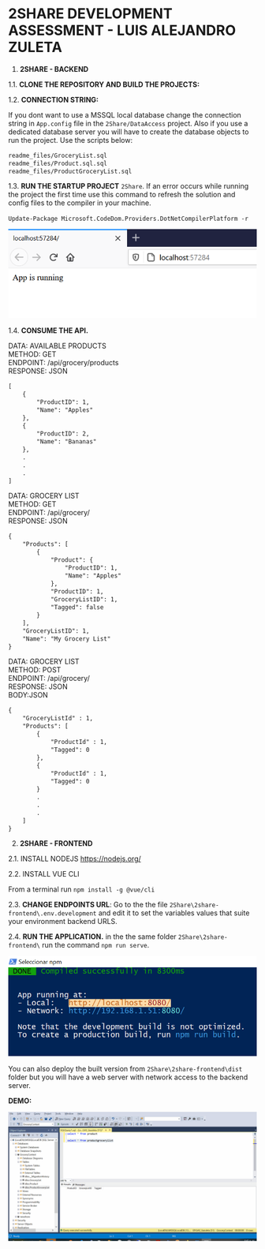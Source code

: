 # 2SHARE DEVELOPMENT ASSESSMENT - LUIS ALEJANDRO ZULETA

1. __2SHARE - BACKEND__

1.1. __CLONE THE REPOSITORY AND BUILD THE PROJECTS:__

1.2. __CONNECTION STRING:__ 

If you dont want to use a MSSQL local database change the connection string in `App.config` file in the `2Share/DataAccess` project. Also if you use a dedicated database server you will have to create the database objects to run the project. Use the scripts below:
```
readme_files/GroceryList.sql
readme_files/Product.sql.sql
readme_files/ProductGroceryList.sql
```

1.3. __RUN THE STARTUP PROJECT__ `2Share`. If an error occurs while running the project the first time use this command to refresh the solution and config files to the compiler in your machine.

`Update-Package Microsoft.CodeDom.Providers.DotNetCompilerPlatform -r`

![Alt text](https://github.com/azuletag/2share/blob/master/readme_files/apirunning.png?raw=true "Optional Title")

1.4. __CONSUME THE API.__

DATA: AVAILABLE PRODUCTS\
METHOD: GET\
ENDPOINT: /api/grocery/products\
RESPONSE: JSON
```
[
    {
        "ProductID": 1,
        "Name": "Apples"
    },
    {
        "ProductID": 2,
        "Name": "Bananas"
    },
    .
    .
    .
]
```

DATA: GROCERY LIST\
METHOD: GET\
ENDPOINT: /api/grocery/\
RESPONSE: JSON
```
{
    "Products": [
        {
            "Product": {
                "ProductID": 1,
                "Name": "Apples"
            },
            "ProductID": 1,
            "GroceryListID": 1,
            "Tagged": false
        }
    ],
    "GroceryListID": 1,
    "Name": "My Grocery List"
}
```
DATA: GROCERY LIST\
METHOD: POST\
ENDPOINT: /api/grocery/\
RESPONSE: JSON\
BODY:JSON
```
{
    "GroceryListId" : 1,
    "Products": [
        {
            "ProductId" : 1,
            "Tagged": 0
        },
        {
            "ProductId" : 1,
            "Tagged": 0
        }
        .
        .
        .
    ]
}
```
2. __2SHARE - FRONTEND__

2.1. INSTALL NODEJS https://nodejs.org/

2.2. INSTALL VUE CLI 

From a terminal run `npm install -g @vue/cli`

2.3. __CHANGE ENDPOINTS URL__: Go to the the file `2Share\2share-frontend\.env.development` and edit it to set the variables values that suite your environment backend URLS.

2.4. __RUN THE APPLICATION.__ in the the same folder `2Share\2share-frontend\` run the command `npm run serve`.

![Alt text](https://github.com/azuletag/2share/blob/master/readme_files/frontend-running.png?raw=true "Optional Title")

You can also deploy the built version from `2Share\2share-frontend\dist` folder but you will have a web server with network access to the backend server.

__DEMO:__

![Alt text](https://github.com/azuletag/2share/blob/master/readme_files/demo.gif?raw=true "Optional Title")









